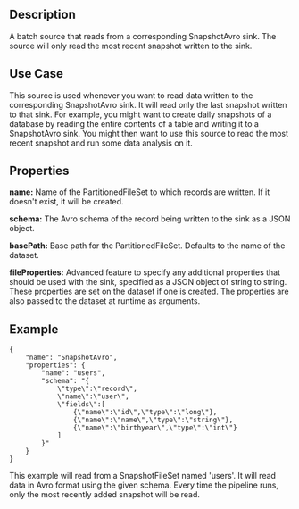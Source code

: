 Description
-----------

A batch source that reads from a corresponding SnapshotAvro sink.
The source will only read the most recent snapshot written to the sink.

Use Case
--------

This source is used whenever you want to read data written to the corresponding
SnapshotAvro sink. It will read only the last snapshot written to that sink.
For example, you might want to create daily snapshots of a database by reading the entire contents of
a table and writing it to a SnapshotAvro sink. You might then want to use this source to read the most
recent snapshot and run some data analysis on it.

Properties
----------

**name:** Name of the PartitionedFileSet to which records are written.
If it doesn't exist, it will be created.

**schema:** The Avro schema of the record being written to the sink as a JSON object.

**basePath:** Base path for the PartitionedFileSet. Defaults to the name of the dataset.

**fileProperties:** Advanced feature to specify any additional properties that should be used with the sink,
specified as a JSON object of string to string. These properties are set on the dataset if one is created.
The properties are also passed to the dataset at runtime as arguments.

Example
-------

    {
        "name": "SnapshotAvro",
        "properties": {
            "name": "users",
            "schema": "{
                \"type\":\"record\",
                \"name\":\"user\",
                \"fields\":[
                    {\"name\":\"id\",\"type\":\"long\"},
                    {\"name\":\"name\",\"type\":\"string\"},
                    {\"name\":\"birthyear\",\"type\":\"int\"}
                ]
            }"
        }
    }

This example will read from a SnapshotFileSet named 'users'. It will read data in Avro format
using the given schema. Every time the pipeline runs, only the most recently added snapshot will
be read.
